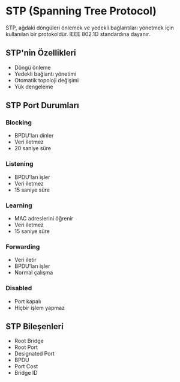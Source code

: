 # STP (Spanning Tree Protocol)

STP, ağdaki döngüleri önlemek ve yedekli bağlantıları yönetmek için kullanılan bir protokoldür. IEEE 802.1D standardına dayanır.

## STP'nin Özellikleri
- Döngü önleme
- Yedekli bağlantı yönetimi
- Otomatik topoloji değişimi
- Yük dengeleme

## STP Port Durumları
### Blocking
- BPDU'ları dinler
- Veri iletmez
- 20 saniye süre

### Listening
- BPDU'ları işler
- Veri iletmez
- 15 saniye süre

### Learning
- MAC adreslerini öğrenir
- Veri iletmez
- 15 saniye süre

### Forwarding
- Veri iletir
- BPDU'ları işler
- Normal çalışma

### Disabled
- Port kapalı
- Hiçbir işlem yapmaz

## STP Bileşenleri
- Root Bridge
- Root Port
- Designated Port
- BPDU
- Port Cost
- Bridge ID 